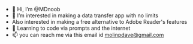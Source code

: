 - 👋 Hi, I’m @MDnoob
- 👀 I’m interested in making a data transfer app with no limits
- Also interested in making a free alternative to Adobe Reader's features
- 🌱 Learning to code via prompts and the internet
- 📫 you can reach me via this email id molinpdave@gmail.com

<!---
MDnoob/MDnoob is a ✨ special ✨ repository because its `README.md` (this file) appears on your GitHub profile.
You can click the Preview link to take a look at your changes.
--->
